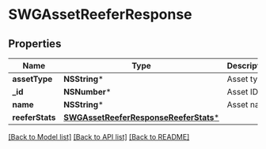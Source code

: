# SWGAssetReeferResponse

## Properties
Name | Type | Description | Notes
------------ | ------------- | ------------- | -------------
**assetType** | **NSString*** | Asset type | [optional] 
**_id** | **NSNumber*** | Asset ID | [optional] 
**name** | **NSString*** | Asset name | [optional] 
**reeferStats** | [**SWGAssetReeferResponseReeferStats***](SWGAssetReeferResponseReeferStats.md) |  | [optional] 

[[Back to Model list]](../README.md#documentation-for-models) [[Back to API list]](../README.md#documentation-for-api-endpoints) [[Back to README]](../README.md)


